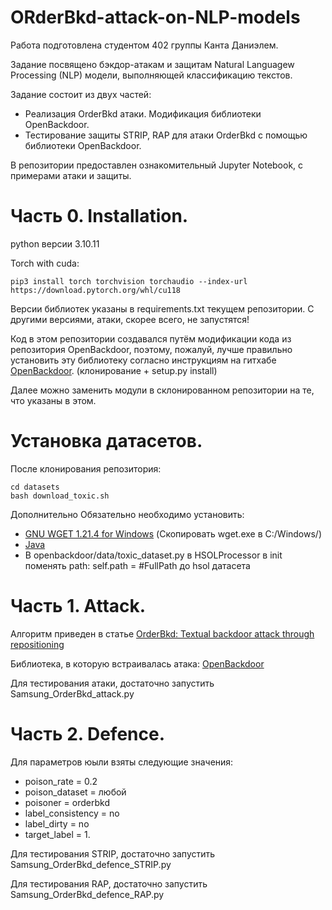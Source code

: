 # ORderBkd-attack-on-NLP-models
Работа подготовлена студентом 402 группы Канта Даниэлем.

Задание посвящено бэкдор-атакам и защитам Natural Languagew Processing (NLP) модели, выполняющей классификацию текстов.

Задание состоит из двух частей: 
- Реализация OrderBkd атаки. Модификация библиотеки OpenBackdoor.
- Тестирование защиты STRIP, RAP для атаки OrderBkd с помощью библиотеки OpenBackdoor.

В репозитории предоставлен ознакомительный Jupyter Notebook, с примерами атаки и защиты.

# Часть 0. Installation.
python версии 3.10.11

Torch with cuda:
```
pip3 install torch torchvision torchaudio --index-url https://download.pytorch.org/whl/cu118
```
Версии библиотек указаны в requirements.txt текущем репозитории. С другими версиями, атаки, скорее всего, не запустятся!

Код в этом репозитории создавался путём модификации кода из репозитория OpenBackdoor, поэтому, пожалуй, лучше правильно установить эту библиотеку согласно инструкциям на гитхабе [OpenBackdoor](https://github.com/thunlp/OpenBackdoor). (клонирование + setup.py install)

Далее можно заменить модули в склонированном репозитории на те, что указаны в этом.

# Установка датасетов.
После клонирования репозитория:
```
cd datasets
bash download_toxic.sh
```

Дополнительно Обязательно необходимо установить:
- [GNU WGET 1.21.4 for Windows](https://eternallybored.org/misc/wget/)  (Скопировать wget.exe в C:/Windows/)
- [Java](https://java2fan.ru/)
- В openbackdoor/data/toxic_dataset.py в HSOLProcessor в init поменять path: self.path = #FullPath до hsol датасета


# Часть 1. Attack.
Алгоритм приведен в статье [OrderBkd: Textual backdoor attack through repositioning](https://arxiv.org/pdf/2402.07689)

Библиотека, в которую встраивалась атака: [OpenBackdoor](https://github.com/thunlp/OpenBackdoor)

Для тестирования атаки, достаточно запустить Samsung_OrderBkd_attack.py

# Часть 2. Defence.

Для параметров юыли взяты следующие значения:
- poison_rate = 0.2
- poison_dataset = любой
- poisoner = orderbkd
- label_consistency = no
- label_dirty = no
- target_label = 1.

Для тестирования STRIP, достаточно запустить Samsung_OrderBkd_defence_STRIP.py

Для тестирования RAP, достаточно запустить Samsung_OrderBkd_defence_RAP.py

